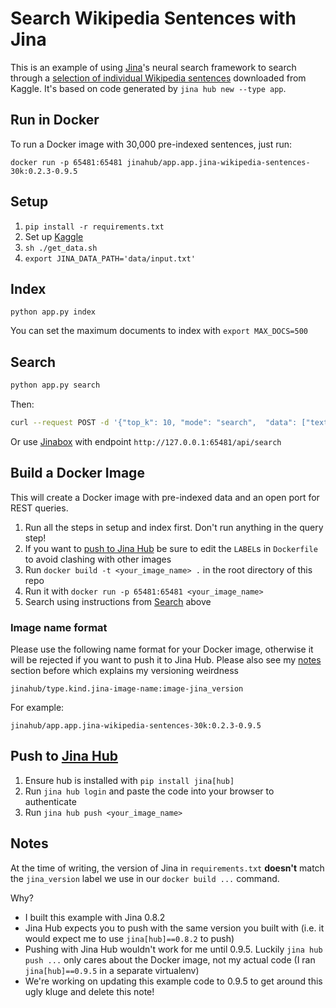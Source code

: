 # Search Wikipedia Sentences with Jina

This is an example of using [Jina](http://www.jina.ai)'s neural search framework to search through a [selection of individual Wikipedia sentences](https://www.kaggle.com/mikeortman/wikipedia-sentences) downloaded from Kaggle. It's based on code generated by `jina hub new --type app`.

## Run in Docker

To run a Docker image with 30,000 pre-indexed sentences, just run:

`docker run -p 65481:65481 jinahub/app.app.jina-wikipedia-sentences-30k:0.2.3-0.9.5 `

## Setup

1. `pip install -r requirements.txt`
2. Set up [Kaggle](https://www.kaggle.com/docs/api#getting-started-installation-&-authentication)
3. `sh ./get_data.sh`
4. `export JINA_DATA_PATH='data/input.txt'`

## Index

`python app.py index`

You can set the maximum documents to index with `export MAX_DOCS=500`

## Search

```sh
python app.py search
```

Then:

```sh
curl --request POST -d '{"top_k": 10, "mode": "search",  "data": ["text:hello world"]}' -H 'Content-Type: application/json' 'http://0.0.0.0:65481/api/search'
````

Or use [Jinabox](https://jina.ai/jinabox.js/) with endpoint `http://127.0.0.1:65481/api/search`

## Build a Docker Image

This will create a Docker image with pre-indexed data and an open port for REST queries.

1. Run all the steps in setup and index first. Don't run anything in the query step!
2. If you want to [push to Jina Hub](#push-to-jina-hub) be sure to edit the `LABEL`s in `Dockerfile` to avoid clashing with other images
3. Run `docker build -t <your_image_name> .` in the root directory of this repo
5. Run it with `docker run -p 65481:65481 <your_image_name>`
6. Search using instructions from [Search](#search) above

### Image name format

Please use the following name format for your Docker image, otherwise it will be rejected if you want to push it to Jina Hub. Please also see my [notes](#notes) section before which explains my versioning weirdness

```
jinahub/type.kind.jina-image-name:image-jina_version
```

For example:

```
jinahub/app.app.jina-wikipedia-sentences-30k:0.2.3-0.9.5
```

## Push to [Jina Hub](https://github.com/jina-ai/jina-hub)

1. Ensure hub is installed with `pip install jina[hub]`
2. Run `jina hub login` and paste the code into your browser to authenticate
3. Run `jina hub push <your_image_name>`

## Notes

At the time of writing, the version of Jina in `requirements.txt` **doesn't** match the `jina_version` label we use in our `docker build ...` command. 

Why?

- I built this example with Jina 0.8.2
- Jina Hub expects you to push with the same version you built with (i.e. it would expect me to use `jina[hub]==0.8.2` to push)
- Pushing with Jina Hub wouldn't work for me until 0.9.5. Luckily `jina hub push ...` only cares about the Docker image, not my actual code (I ran `jina[hub]==0.9.5` in a separate virtualenv)
- We're working on updating this example code to 0.9.5 to get around this ugly kluge and delete this note!
